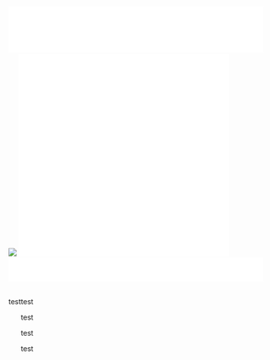 ![](1.svg)
![](https://spotify-recently-played-readme.vercel.app/api?user=yeckirv4x7qhwarqoqdqllbyf)
![](2.svg)
![](3.svg)
<div style="display: flex;">
  <p>test</p>
  <div>
    <p>test</p>
    <p>test</p><p>test</p>
    <p>test</p>
  </div>
</div>
